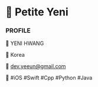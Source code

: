 # 🔰 Petite Yeni

### PROFILE

💙   YENI HWANG

📍   Korea

💌   dev.yeeun@gmail.com

📕   #iOS  #Swift  #Cpp  #Python  #Java

